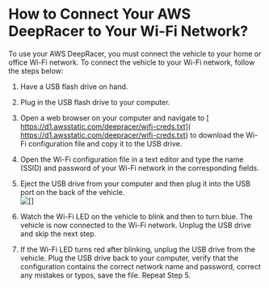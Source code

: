 # How to Connect Your AWS DeepRacer to Your Wi\-Fi Network?<a name="deepracer-troubleshooting-wifi-connection-first-time"></a>

To use your AWS DeepRacer, you must connect the vehicle to your home or office Wi\-Fi network\. To connect the vehicle to your Wi\-Fi network, follow the steps below:

1. Have a USB flash drive on hand\.

1.  Plug in the USB flash drive to your computer\.

1. Open a web browser on your computer and navigate to [ https://d1.awsstatic.com/deepracer/wifi-creds.txt]( https://d1.awsstatic.com/deepracer/wifi-creds.txt) to download the Wi\-Fi configuration file and copy it to the USB drive\.

1. Open the Wi\-Fi configuration file in a text editor and type the name \(SSID\) and password of your Wi\-Fi network in the corresponding fields\.

1. Eject the USB drive from your computer and then plug it into the USB port on the back of the vehicle\.  
![\[\]](http://docs.aws.amazon.com/deepracer/latest/developerguide/images/deepracer-troubleshooting-connect-vehicle-to-wifi-first-time.png)

1. Watch the Wi\-Fi LED on the vehicle to blink and then to turn blue\. The vehicle is now connected to the Wi\-Fi network\. Unplug the USB drive and skip the next step\.

1. If the Wi\-Fi LED turns red after blinking, unplug the USB drive from the vehicle\. Plug the USB drive back to your computer, verify that the configuration contains the correct network name and password, correct any mistakes or typos, save the file\. Repeat Step 5\.
